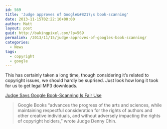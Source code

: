 ```yaml
---
id: 569
title: 'Judge approves of Google&#8217;s book-scanning'
date: 2013-11-15T02:22:10+00:00
author: Matt
layout: post
guid: http://bakingpixel.com/?p=569
permalink: /2013/11/15/judge-approves-of-googles-book-scanning/
categories:
  - News
tags:
  - copyright
  - google
---
```

This has certainly taken a long time, though considering it&#8217;s related to copyright issues, we should hardly be suprised. Just look how long it took for us to get legal MP3 downloads.

[Judge Says Google Book-Scanning Is Fair Use](http://www.allthingsd.com/20131114/judge-says-google-book-scanning-is-fair-use/)

> Google Books “advances the progress of the arts and sciences, while maintaining respectful consideration for the rights of authors and other creative individuals, and without adversely impacting the rights of copyright holders,” wrote Judge Denny Chin.